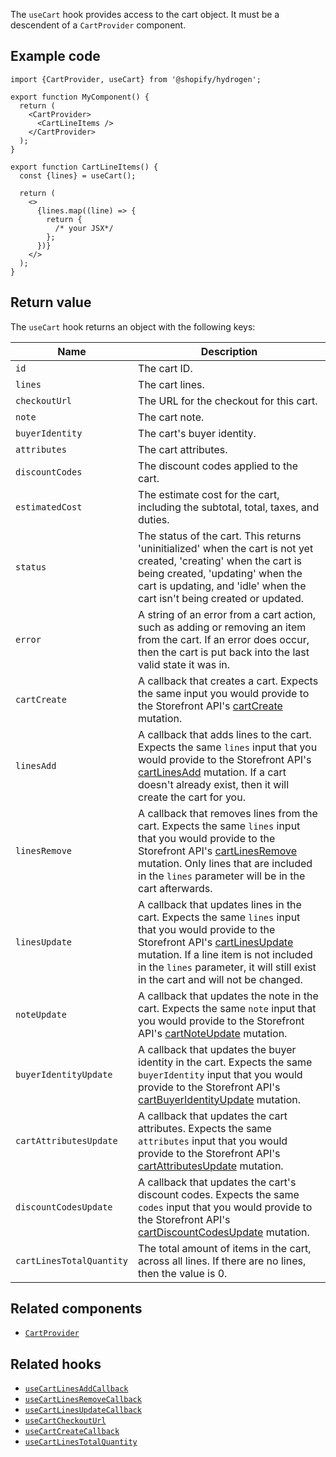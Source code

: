 <!-- This file is generated from source code in the Shopify/hydrogen repo. Edit the files in /packages/hydrogen/src/hooks/useCart and run 'yarn generate-docs' at the root of this repo. For more information, refer to https://github.com/Shopify/shopify-dev/blob/main/content/internal/operations/hydrogen-reference-docs.md. -->

The `useCart` hook provides access to the cart object. It must be a descendent of a `CartProvider` component.

## Example code

```tsx
import {CartProvider, useCart} from '@shopify/hydrogen';

export function MyComponent() {
  return (
    <CartProvider>
      <CartLineItems />
    </CartProvider>
  );
}

export function CartLineItems() {
  const {lines} = useCart();

  return (
    <>
      {lines.map((line) => {
        return {
          /* your JSX*/
        };
      })}
    </>
  );
}
```

## Return value

The `useCart` hook returns an object with the following keys:

| Name                     | Description                                                                                                                                                                                                                                                                                                            |
| ------------------------ | ---------------------------------------------------------------------------------------------------------------------------------------------------------------------------------------------------------------------------------------------------------------------------------------------------------------------- |
| `id`                     | The cart ID.                                                                                                                                                                                                                                                                                                           |
| `lines`                  | The cart lines.                                                                                                                                                                                                                                                                                                        |
| `checkoutUrl`            | The URL for the checkout for this cart.                                                                                                                                                                                                                                                                                |
| `note`                   | The cart note.                                                                                                                                                                                                                                                                                                         |
| `buyerIdentity`          | The cart's buyer identity.                                                                                                                                                                                                                                                                                             |
| `attributes`             | The cart attributes.                                                                                                                                                                                                                                                                                                   |
| `discountCodes`          | The discount codes applied to the cart.                                                                                                                                                                                                                                                                                |
| `estimatedCost`          | The estimate cost for the cart, including the subtotal, total, taxes, and duties.                                                                                                                                                                                                                                      |
| `status`                 | The status of the cart. This returns 'uninitialized' when the cart is not yet created, 'creating' when the cart is being created, 'updating' when the cart is updating, and 'idle' when the cart isn't being created or updated.                                                                                       |
| `error`                  | A string of an error from a cart action, such as adding or removing an item from the cart. If an error does occur, then the cart is put back into the last valid state it was in.                                                                                                                                      |
| `cartCreate`             | A callback that creates a cart. Expects the same input you would provide to the Storefront API's [cartCreate](/api/storefront/reference/cart/cartcreate) mutation.                                                                                                                                                     |
| `linesAdd`               | A callback that adds lines to the cart. Expects the same `lines` input that you would provide to the Storefront API's [cartLinesAdd](/api/storefront/reference/cart/cartlinesadd) mutation. If a cart doesn't already exist, then it will create the cart for you.                                                     |
| `linesRemove`            | A callback that removes lines from the cart. Expects the same `lines` input that you would provide to the Storefront API's [cartLinesRemove](/api/storefront/reference/cart/cartlinesremove) mutation. Only lines that are included in the `lines` parameter will be in the cart afterwards.                           |
| `linesUpdate`            | A callback that updates lines in the cart. Expects the same `lines` input that you would provide to the Storefront API's [cartLinesUpdate](/api/storefront/reference/cart/cartlinesupdate) mutation. If a line item is not included in the `lines` parameter, it will still exist in the cart and will not be changed. |
| `noteUpdate`             | A callback that updates the note in the cart. Expects the same `note` input that you would provide to the Storefront API's [cartNoteUpdate](/api/storefront/reference/cart/cartnoteupdate) mutation.                                                                                                                   |
| `buyerIdentityUpdate`    | A callback that updates the buyer identity in the cart. Expects the same `buyerIdentity` input that you would provide to the Storefront API's [cartBuyerIdentityUpdate](/api/storefront/reference/cart/cartbuyeridentityupdate) mutation.                                                                              |
| `cartAttributesUpdate`   | A callback that updates the cart attributes. Expects the same `attributes` input that you would provide to the Storefront API's [cartAttributesUpdate](/api/storefront/reference/cart/cartattributesupdate) mutation.                                                                                                  |
| `discountCodesUpdate`    | A callback that updates the cart's discount codes. Expects the same `codes` input that you would provide to the Storefront API's [cartDiscountCodesUpdate](/api/storefront/reference/cart/cartdiscountcodesupdate) mutation.                                                                                           |
| `cartLinesTotalQuantity` | The total amount of items in the cart, across all lines. If there are no lines, then the value is 0.                                                                                                                                                                                                                   |

## Related components

- [`CartProvider`](/api/hydrogen/components/cart/cartprovider)

## Related hooks

- [`useCartLinesAddCallback`](/api/hydrogen/hooks/cart/usecartlinesaddcallback)
- [`useCartLinesRemoveCallback`](/api/hydrogen/hooks/cart/usecartlinesremovecallback)
- [`useCartLinesUpdateCallback`](/api/hydrogen/hooks/cart/usecartlinesupdatecallback)
- [`useCartCheckoutUrl`](/api/hydrogen/hooks/cart/usecartcheckouturl)
- [`useCartCreateCallback`](/api/hydrogen/hooks/cart/usecartcreatecallback)
- [`useCartLinesTotalQuantity`](/api/hydrogen/hooks/cart/usecartlinestotalquantity)
